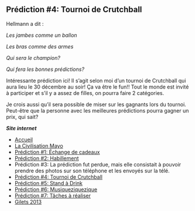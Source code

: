## Prédiction #4: Tournoi de Crutchball

Hellmann a dit :

*Les jambes comme un ballon*

*Les bras comme des armes*

*Qui sera le champion?*

*Qui fera les bonnes prédictions?*

Intéressante prédiction ici! Il s’agit selon moi d’un tournoi de Crutchball qui aura lieu le 30 décembre au soir! Ça va être le fun!! Tout le monde est invité à participer et s’il y a assez de filles, on pourra faire 2 catégories.

Je crois aussi qu’il sera possible de miser sur les gagnants lors du tournoi. Peut-être que la personne avec les meilleures prédictions pourra gagner un prix, qui sait?

***Site internet***
- [Accueil](index.md)
- [La Civilisation Mayo](jdl2013_civilisationmayo.md)
- [Prédiction #1: Échange de cadeaux](jdl2013_prediction1.md)
- [Prédiction #2: Habillement](jdl2013_prediction2.md)
- Prédiction #3: La prédiction fut perdue, mais elle consistait à pouvoir prendre des photos sur son téléphone et les envoyés sur la télé.
- [Prédiction #4: Tournoi de Crutchball](jdl2013_prediction4.md)
- [Prédiction #5: Stand à Drink](jdl2013_prediction5.md)
- [Prédiction #6: Musiqueziquezique](jdl2013_prediction6.md)
- [Prédiction #7: Tâches à réaliser](jdl2013_prediction7.md)
- [Gilets 2013](jdl2013_gilet.md)
